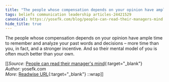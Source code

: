 ```yaml
---
title: "The people whose compensation depends on your opinion have ample ..."
tags: beliefs communication leadership articles-24421529
canonical: https://yosefk.com/blog/people-can-read-their-managers-mind.html
hide_title: true
---
```


The people whose compensation depends on your opinion have ample time to remember and analyze your past words and decisions – more time than you, in fact, and a stronger incentive. And so their mental model of you is often much better than your own.


[[_Source_: [People can read their manager's mind](https://yosefk.com/blog/people-can-read-their-managers-mind.html){:target="_blank"}<br>
_Author_: yosefk.com<br>
_More_: [Readwise URL](https://readwise.io/open/476571190){:target="_blank"}
::wrap]]